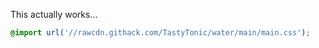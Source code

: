 This actually works...
```css
@import url('//rawcdn.githack.com/TastyTonic/water/main/main.css');
```
